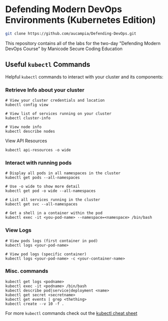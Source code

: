 # Defending Modern DevOps Environments (Kubernetes Edition)

```bash
git clone https://github.com/aucampia/Defending-DevOps.git
```

This repository contains all of the labs for the two-day "Defending Modern DevOps Course" by Manicode Secure Coding Education

## Useful `kubectl` Commands
Helpful `kubectl` commands to interact with your cluster and its components:

### Retrieve Info about your cluster
```
# View your cluster credentials and location
kubectl config view

# View list of services running on your cluster
kubectl cluster-info

# View node info
kubectl describe nodes
```

View API Resources
```
kubectl api-resources -o wide
```

### Interact with running pods
```
# Display all pods in all namespaces in the cluster
kubectl get pods --all-namespaces

# Use -o wide to show more detail
kubectl get pod -o wide --all-namespaces

# List all services running in the cluster
kubectl get svc --all-namespaces

# Get a shell in a container within the pod
kubectl exec -it <you-pod-name> --namespace=<namespace> /bin/bash
```

### View Logs
```
# View pods logs (first container in pod)
kubectl logs <your-pod-name>

# View pod logs (specific container)
kubectl logs <your-pod-name> -c <your-container-name>
```
### Misc. commands
```
kubectl get logs <podname>
kubectl exec -it <podname> /bin/bash
kubectl describe pod|service|deployment <name>
kubectl get secret <secretname>
kubectl get events | grep <thething>
kubectl create --v 10 -f .
```

For more `kubectl` commands check out the [kubectl cheat sheet](https://kubernetes.io/docs/reference/kubectl/cheatsheet/#interacting-with-nodes-and-cluster)

